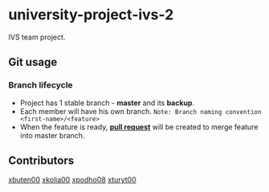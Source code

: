 # university-project-ivs-2
IVS team project.
## Git usage


### Branch lifecycle
- Project has 1 stable branch - **master** and its **backup**.
- Each member will have his own branch. 
`Note: Branch naming convention  <first-name>/<feature>`
- When the feature is ready, [**pull request**](https://docs.github.com/en/pull-requests/collaborating-with-pull-requests/proposing-changes-to-your-work-with-pull-requests/about-pull-requests) will be created to merge feature into master branch.

## Contributors

[xbuten00](https://github.com/PaBut)
[xkolia00](https://github.com/nikitakoliada)
[xpodho08](https://github.com/max0n1x)
[xturyt00](https://github.com/turytsia)
